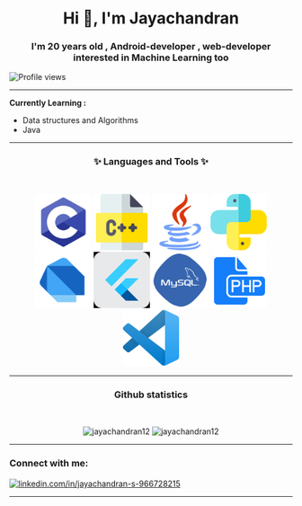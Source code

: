 
<h1 align="center">Hi 👋, I'm Jayachandran</h1>
<h3 align="center">I'm 20 years old , Android-developer , web-developer interested in Machine Learning too</h3>

![Profile views](https://gpvc.arturio.dev/jayachandran12)  

---

**Currently Learning :** 
- Data structures and Algorithms
- Java

---


<h3 align="center">✨ Languages and Tools ✨</h3><br>
<p align="center"> 
    <img src="https://github.com/Jayachandran12/Jayachandran12/blob/master/assets/c-programming-569564.png" alt="c"         width="100" height="100"/> 
    <img src="https://github.com/Jayachandran12/Jayachandran12/blob/master/assets/c.png"                    alt="cplusplus" width="100" height="100"/> 
    <img src="https://github.com/Jayachandran12/Jayachandran12/blob/master/assets/java.png"                 alt="java"      width="100" height="100"/> 
    <img src="https://github.com/Jayachandran12/Jayachandran12/blob/master/assets/python.png"               alt="python"    width="100" height="100"/>
    <img src="https://github.com/Jayachandran12/Jayachandran12/blob/master/assets/dart_mono.png"            alt="dart"      width="100" height="100"/>
    <img src="https://github.com/Jayachandran12/Jayachandran12/blob/master/assets/flutter.png"              alt="flutter"   width="100" height="100"/> 
    <img src="https://github.com/Jayachandran12/Jayachandran12/blob/master/assets/mysql.png"                alt="mysql"     width="100" height="100"/> 
    <img src="https://github.com/Jayachandran12/Jayachandran12/blob/master/assets/php.png"                  alt="php"       width="100" height="100"/> 
    <img src="https://github.com/Jayachandran12/Jayachandran12/blob/master/assets/vscode.png"               alt="vscode"    width="100" height="100">
</p>

---
<h3 align="center">Github statistics</h3><br>

<p align="center">
    <img src="https://github-readme-stats.vercel.app/api?username=jayachandran12&hide=stars&show_icons=true&theme=dracula&line_height=32" alt="jayachandran12">
    <img src="https://github-readme-stats.vercel.app/api/top-langs/?username=jayachandran12&count_private=true&theme=dracula"             alt="jayachandran12">
</p>
<hr>

<h3 align="left">Connect with me:</h3>
<p align="left">
<a href="https://linkedin.com/in/linkedin.com/in/jayachandran-s-966728215" target="blank"><img align="center" src="https://raw.githubusercontent.com/rahuldkjain/github-profile-readme-generator/master/src/images/icons/Social/linked-in-alt.svg" alt="linkedin.com/in/jayachandran-s-966728215" height="30" width="40" /></a>
</p>

*************
